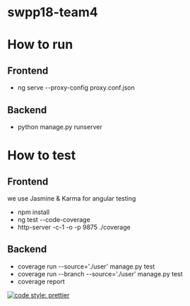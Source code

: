 # swpp18-team4

# How to run
## Frontend
 - ng serve --proxy-config proxy.conf.json
## Backend
 - python manage.py runserver

# How to test
## Frontend
we use Jasmine & Karma for angular testing
- npm install
- ng test --code-coverage
- http-server -c-1 -o -p 9875 ./coverage
## Backend
- coverage run --source='./user' manage.py test
- coverage run --branch --source='./user' manage.py test
- coverage report


[![code style: prettier](https://img.shields.io/badge/code_style-prettier-ff69b4.svg?style=flat-square)](https://github.com/prettier/prettier)

